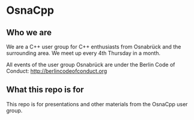 # OsnaCpp
## Who we are
We are a C++ user group for C++ enthusiasts from Osnabrück and the surrounding area. We meet up every 4th Thursday in a month.

All events of the user group Osnabrück are under the Berlin Code of Conduct: http://berlincodeofconduct.org

## What this repo is for
This repo is for presentations and other materials from the OsnaCpp user group.
